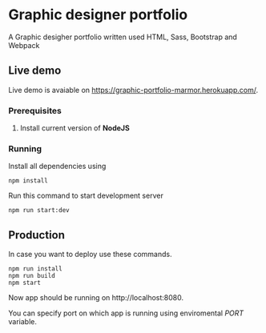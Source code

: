 # Graphic designer portfolio
A Graphic desigher portfolio written used HTML, Sass, Bootstrap and Webpack

## Live demo
Live demo is avaiable on https://graphic-portfolio-marmor.herokuapp.com/.

### Prerequisites

1. Install current version of **NodeJS**

### Running

Install all dependencies using 
```
npm install
```
Run this command to start development server
```
npm run start:dev
```

## Production

In case you want to deploy use these commands.

```
npm run install
npm run build
npm start
```
Now app should be running on http://localhost:8080.

You can specify port on which app is running using enviromental *PORT* variable.
